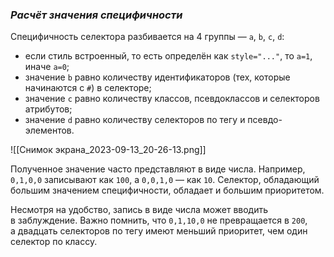 ### *Расчёт значения специфичности*

Специфичность селектора разбивается на 4 группы — `a`, `b`, `c`, `d`:

- если стиль встроенный, то есть определён как `style="..."`, то `а=1`, иначе `a=0`;
- значение `b` равно количеству идентификаторов (тех, которые начинаются с `#`) в селекторе;
- значение `c` равно количеству классов, псевдоклассов и селекторов атрибутов;
- значение `d` равно количеству селекторов по тегу и псевдо-элементов.

![[Снимок экрана_2023-09-13_20-26-13.png]]

Полученное значение часто представляют в виде числа. 
Например, `0,1,0,0` записывают как `100`, а `0,0,1,0` — как `10`. Селектор, обладающий большим значением специфичности, обладает и большим приоритетом.

Несмотря на удобство, запись в виде числа может вводить в заблуждение. Важно помнить, что `0,1,10,0` не превращается в `200`, а двадцать селекторов по тегу имеют меньший приоритет, чем один селектор по классу.